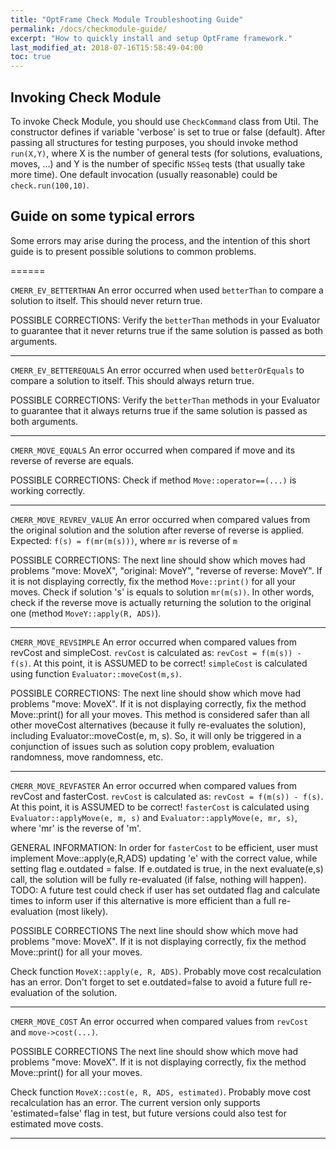 ```yaml
---
title: "OptFrame Check Module Troubleshooting Guide"
permalink: /docs/checkmodule-guide/
excerpt: "How to quickly install and setup OptFrame framework."
last_modified_at: 2018-07-16T15:58:49-04:00
toc: true
---
```


## Invoking Check Module

To invoke Check Module, you should use `CheckCommand` class from Util. The constructor defines if variable 'verbose' is set to true or false (default).
After passing all structures for testing purposes, you should invoke method `run(X,Y)`, where X is the number of general tests (for solutions, evaluations, moves, ...) and Y is the number of specific `NSSeq` tests (that usually take more time).
One default invocation (usually reasonable) could be `check.run(100,10)`.

## Guide on some typical errors

Some errors may arise during the process, and the intention of this short guide is to present possible solutions to common problems.

======

`CMERR_EV_BETTERTHAN`
An error occurred when used `betterThan` to compare a solution to itself. This should never return true.

POSSIBLE CORRECTIONS:
Verify the `betterThan` methods in your Evaluator to guarantee that it never returns true if the same solution is passed as both arguments.

-----

`CMERR_EV_BETTEREQUALS`
An error occurred when used `betterOrEquals` to compare a solution to itself. This should always return true.

POSSIBLE CORRECTIONS:
Verify the `betterThan` methods in your Evaluator to guarantee that it always returns true if the same solution is passed as both arguments.

-----

`CMERR_MOVE_EQUALS`
An error occurred when compared if move and its reverse of reverse are equals.

POSSIBLE CORRECTIONS:
Check if method `Move::operator==(...)` is working correctly.

-----

`CMERR_MOVE_REVREV_VALUE`
An error occurred when compared values from the original solution and the solution after reverse of reverse is applied.
Expected: `f(s) = f(mr(m(s)))`, where `mr` is reverse of `m`

POSSIBLE CORRECTIONS:
The next line should show which moves had problems "move: MoveX", "original: MoveY", "reverse of reverse: MoveY". If it is not displaying correctly, fix the method `Move::print()` for all your moves.
Check if solution 's' is equals to solution `mr(m(s))`. In other words, check if the reverse move is actually returning the solution to the original one (method `MoveY::apply(R, ADS)`).

-----

`CMERR_MOVE_REVSIMPLE`
An error occurred when compared values from revCost and simpleCost.
`revCost` is calculated as: `revCost = f(m(s)) - f(s)`. At this point, it is ASSUMED to be correct!
`simpleCost` is calculated using function `Evaluator::moveCost(m,s)`.

POSSIBLE CORRECTIONS:
The next line should show which move had problems "move: MoveX". If it is not displaying correctly, fix the method Move::print() for all your moves.
This method is considered safer than all other moveCost alternatives (because it fully re-evaluates the solution), including Evaluator::moveCost(e, m, s). So, it will only be triggered in a conjunction of issues such as solution copy problem, evaluation randomness, move randomness, etc.

-----

`CMERR_MOVE_REVFASTER`
An error occurred when compared values from revCost and fasterCost.
`revCost` is calculated as: `revCost = f(m(s)) - f(s)`. At this point, it is ASSUMED to be correct!
`fasterCost` is calculated using `Evaluator::applyMove(e, m, s)` and `Evaluator::applyMove(e, mr, s)`, where 'mr' is the reverse of 'm'.

GENERAL INFORMATION:
In order for `fasterCost` to be efficient, user must implement Move::apply(e,R,ADS) updating 'e' with the correct value, while setting flag e.outdated = false. If e.outdated is true, in the next evaluate(e,s) call, the solution will be fully re-evaluated (if false, nothing will happen).
TODO: A future test could check if user has set outdated flag and calculate times to inform user if this alternative is more efficient than a full re-evaluation (most likely).

POSSIBLE CORRECTIONS
The next line should show which move had problems "move: MoveX". If it is not displaying correctly, fix the method Move::print() for all your moves.

Check function `MoveX::apply(e, R, ADS)`. Probably move cost recalculation has an error. Don't forget to set e.outdated=false to avoid a future full re-evaluation of the solution.

-----

`CMERR_MOVE_COST`
An error occurred when compared values from `revCost` and `move->cost(...)`.

POSSIBLE CORRECTIONS
The next line should show which move had problems "move: MoveX". If it is not displaying correctly, fix the method Move::print() for all your moves.

Check function `MoveX::cost(e, R, ADS, estimated)`. Probably move cost recalculation has an error. The current version only supports 'estimated=false' flag in test, but future versions could also test for estimated move costs.

-----
